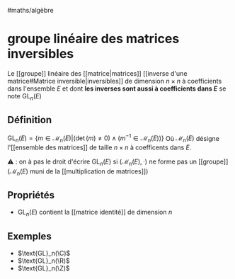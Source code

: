 #maths/algèbre 
# groupe linéaire des matrices inversibles
Le [[groupe]] linéaire des [[matrice|matrices]] [[inverse d'une matrice#Matrice inversible|inversibles]] de dimension $n\times n$ à coefficients dans l'ensemble $E$ et dont **les inverses sont aussi à coefficients dans $E$** se note $\text{GL}_n(E)$

## Définition
$\text{GL}_n(E) = \{m\in \mathcal{M}_n(E) | (\det(m) \neq 0) \wedge (m^{-1}\in \mathcal{M}_n(E))\}$
Où $\mathcal{M}_n(E)$ désigne l'[[ensemble des matrices]] de taille $n\times n$ à coefficents dans $E$.

⚠️ : on à pas le droit d'écrire $\text{GL}_n(E)$ si $(\mathcal{M}_n(E), \cdot)$ ne forme pas un [[groupe]] ($\mathcal{M}_n(E)$ muni de la [[multiplication de matrices]])

## Propriétés
 - $\text{GL}_n(E)$ contient la [[matrice identité]] de dimension $n$

## Exemples
 - $\text{GL}_n(\C)$
 - $\text{GL}_n(\R)$
 - $\text{GL}_n(\Z)$
